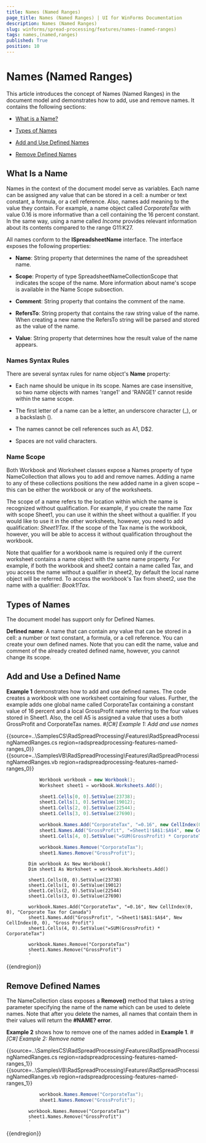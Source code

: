 ```yaml
---
title: Names (Named Ranges)
page_title: Names (Named Ranges) | UI for WinForms Documentation
description: Names (Named Ranges)
slug: winforms/spread-processing/features/names-(named-ranges)
tags: names,(named,ranges)
published: True
position: 10
---
```


# Names (Named Ranges)



This article introduces the concept of Names (Named Ranges) in the document model and demonstrates how to add, use and remove names. It contains the following sections:
      

* [What is a Name?](#what-is-a-name)

* [Types of Names](#types-of-names)

* [Add and Use Defined Names](#add-and-use-a-defined-name)

* [Remove Defined Names](#remove-defined-names)

## What Is a Name

Names in the context of the document model serve as variables. Each name can be assigned any value that can be stored in a cell: a number or text constant, a formula, or a cell reference. Also, names add meaning to the value they contain. For example, a name object called *CorporateTax* with value 0.16 is more informative than a cell containing the 16 percent constant. In the same way, using a name called *Income* provides relevant information about its contents compared to the range G11:K27.
        

All names conform to the __ISpreadsheetName__ interface. The interface exposes the following properties:
        

* __Name__: String property that determines the name of the spreadsheet name.
            

* __Scope__: Property of type SpreadsheetNameCollectionScope that indicates the scope of the name. More information about name's scope is available in the Name Scope subsection.
            

* __Comment__: String property that contains the comment of the name.
            

* __RefersTo__: String property that contains the raw string value of the name. When creating a new name the RefersTo string will be parsed and stored as the value of the name.
            

* __Value__: String property that determines how the result value of the name appears.
            

### Names Syntax Rules

There are several syntax rules for name object's __Name__ property:
            

* Each name should be unique in its scope. Names are case insensitive, so two name objects with names 'range1' and 'RANGE1' cannot reside within the same scope.
                

* The first letter of a name can be a letter, an underscore character (_), or a backslash (\).
                

* The names cannot be cell references such as  A1, D$2.
                

* Spaces are not valid characters.
                

### Name Scope

Both Workbook and Worksheet classes expose a Names property of type NameCollection that allows you to add and remove names. Adding a name to any of these collections positions the new added name in a given scope – this can be either the workbook or any of the worksheets.
            

The scope of a name refers to the location within which the name is recognized without qualification. For example, if you create the name *Tax* with scope Sheet1, you can use it within the sheet without a qualifier. If you would like to use it in the other worksheets, however, you need to add qualification: *Sheet1!Tax*. If the scope of the Tax name is the workbook, however, you will be able to access it without qualification throughout the workbook.
            

Note that qualifier for a workbook name is required only if the current worksheet contains a name object with the same name property. For example, if both the workbook and sheet2 contain a name called Tax, and you access the name without a qualifier in sheet2, by default the local name object will be referred. To access the workbook's Tax from sheet2, use the name with a qualifier: *Book1!Tax*.
            

## Types of Names

Тhe document model  has support only for Defined Names.
        

__Defined name__: A name that can contain any value that can be stored in a cell: a number or text constant, a formula, or a cell reference. You can create your own defined names. Note that you can edit the name, value and comment of the already created defined name, however, you cannot change its scope.
        

## Add and Use a Defined Name

__Example 1__ demonstrates how to add and use defined names. The code creates a workbook with one worksheet containing four values. Further, the example adds one global name called CorporateTax containing a constant value of 16 percent and a local GrossProfit name referring to the four values stored in Sheet1. Also, the cell A5 is assigned a value that uses a both GrossProfit and CorporateTax names.
        #_[C#] Example 1: Add and use names_

	



{{source=..\SamplesCS\RadSpreadProcessing\Features\RadSpreadProcessingNamedRanges.cs region=radspreadprocessing-features-named-ranges_0}} 
{{source=..\SamplesVB\RadSpreadProcessing\Features\RadSpreadProcessingNamedRanges.vb region=radspreadprocessing-features-named-ranges_0}} 

````C#
            Workbook workbook = new Workbook();
            Worksheet sheet1 = workbook.Worksheets.Add();

            sheet1.Cells[0, 0].SetValue(23738);
            sheet1.Cells[1, 0].SetValue(19012);
            sheet1.Cells[2, 0].SetValue(22544);
            sheet1.Cells[3, 0].SetValue(27690);

            workbook.Names.Add("CorporateTax", "=0.16", new CellIndex(0, 0), "Corporate Tax for Canada");
            sheet1.Names.Add("GrossProfit", "=Sheet1!$A$1:$A$4", new CellIndex(0, 0), "Gross Profit");
            sheet1.Cells[4, 0].SetValue("=SUM(GrossProfit) * CorporateTax");

            workbook.Names.Remove("CorporateTax");
            sheet1.Names.Remove("GrossProfit");
````
````VB.NET
        Dim workbook As New Workbook()
        Dim sheet1 As Worksheet = workbook.Worksheets.Add()

        sheet1.Cells(0, 0).SetValue(23738)
        sheet1.Cells(1, 0).SetValue(19012)
        sheet1.Cells(2, 0).SetValue(22544)
        sheet1.Cells(3, 0).SetValue(27690)

        workbook.Names.Add("CorporateTax", "=0.16", New CellIndex(0, 0), "Corporate Tax for Canada")
        sheet1.Names.Add("GrossProfit", "=Sheet1!$A$1:$A$4", New CellIndex(0, 0), "Gross Profit")
        sheet1.Cells(4, 0).SetValue("=SUM(GrossProfit) * CorporateTax")

        workbook.Names.Remove("CorporateTax")
        sheet1.Names.Remove("GrossProfit")
        '
````

{{endregion}} 




## Remove Defined Names

The NameCollection class exposes a __Remove()__ method that takes a string parameter specifying the name of the name which can be used to delete names. Note that after you delete the names, all names that contain them in their values will return the __#NAME? error__.
        

__Example 2__ shows how to remove one of the names added in __Example 1__.
        #_[C#] Example 2: Remove name_

	



{{source=..\SamplesCS\RadSpreadProcessing\Features\RadSpreadProcessingNamedRanges.cs region=radspreadprocessing-features-named-ranges_1}} 
{{source=..\SamplesVB\RadSpreadProcessing\Features\RadSpreadProcessingNamedRanges.vb region=radspreadprocessing-features-named-ranges_1}} 

````C#
            workbook.Names.Remove("CorporateTax");
            sheet1.Names.Remove("GrossProfit");
````
````VB.NET
        workbook.Names.Remove("CorporateTax")
        sheet1.Names.Remove("GrossProfit")
        '
````

{{endregion}} 




